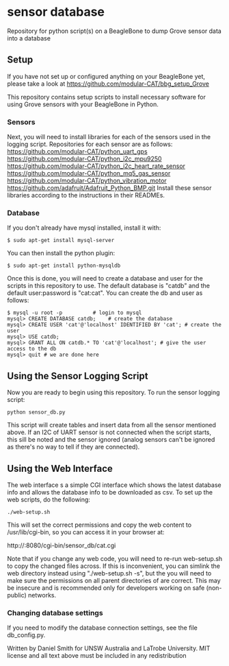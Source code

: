# sensor database
Repository for python script(s) on a BeagleBone to dump Grove sensor data into a database

## Setup
If you have not set up or configured anything on your BeagleBone yet, please
take a look at https://github.com/modular-CAT/bbg_setup_Grove

This repository contains setup scripts to install necessary software for using
Grove sensors with your BeagleBone in Python.

### Sensors
Next, you will need to install libraries for each of the sensors used in the
logging script. Repositories for each sensor are as follows:
https://github.com/modular-CAT/python_uart_gps
https://github.com/modular-CAT/python_i2c_mpu9250
https://github.com/modular-CAT/python_i2c_heart_rate_sensor
https://github.com/modular-CAT/python_mq5_gas_sensor
https://github.com/modular-CAT/python_vibration_motor
https://github.com/adafruit/Adafruit_Python_BMP.git
Install these sensor libraries according to the instructions in their READMEs.

### Database
If you don't already have mysql installed, install it with:
```
$ sudo apt-get install mysql-server
```

You can then install the python plugin:
```
$ sudo apt-get install python-mysqldb
```

Once this is done, you will need to create a database and user for the
scripts in this repository to use. The default database is "catdb" and the
default user:password is "cat:cat". You can create the db and user as follows:
```
$ mysql -u root -p          # login to mysql
mysql> CREATE DATABASE catdb;    # create the database
mysql> CREATE USER 'cat'@'localhost' IDENTIFIED BY 'cat'; # create the user
mysql> USE catdb;
mysql> GRANT ALL ON catdb.* TO 'cat'@'localhost'; # give the user access to the db
mysql> quit # we are done here
```


## Using the Sensor Logging Script
Now you are ready to begin using this repository. To run the sensor logging script:
```
python sensor_db.py
```

This script will create tables and insert data from all the sensor mentioned above.
If an I2C of UART sensor is not connected when the script starts, this sill be
noted and the sensor ignored (analog sensors can't be ignored as there's no way to
tell if they are connected).

## Using the Web Interface
The web interface s a simple CGI interface which shows the latest database info
and allows the database info to be downloaded as csv.
To set up the web scripts, do the following:
```
./web-setup.sh
```

This will set the correct permissions and copy the web content to /usr/lib/cgi-bin,
so you can access it in your browser at:

http://<beaglebone-ip>:8080/cgi-bin/sensor_db/cat.cgi

Note that if you change any web code, you will need to re-run web-setup.sh to copy the
changed files across. If this is inconvenient, you can simlink the web directory instead
using "./web-setup.sh -s", but the you will need to make sure the permissions on all
parent directories of are correct. This may be insecure and is recommended only for
developers working on safe (non-public) networks.


### Changing database settings
If you need to modify the database connection settings, see the file db_config.py.


Written by Daniel Smith for UNSW Australia and LaTrobe University. MIT license and all text above must be included in any redistribution

